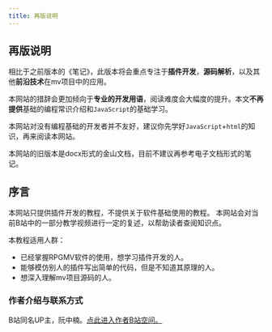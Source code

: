 ```yaml
---
title: 再版说明
---
```


## 再版说明
相比于之前版本的《笔记》，此版本将会重点专注于**插件开发**，**源码解析**，以及其他**前沿技术**在mv项目中的应用。

本网站的措辞会更加倾向于**专业的开发用语**，阅读难度会大幅度的提升。本文**不再提供**基础的编程常识介绍和```JavaScript```的基础学习。

本网站对没有编程基础的开发者并不友好，建议你先学好```JavaScript```+```html```的知识，再来阅读本网站。

本网站的旧版本是docx形式的金山文档，目前不建议再参考电子文档形式的笔记。

## 序言
本网站只提供插件开发的教程，不提供关于软件基础使用的教程。
本网站会对当前B站中的一部分教学视频进行一定的复述，以帮助读者查阅知识点。

本教程适用人群：

- 已经掌握RPGMV软件的使用，想学习插件开发的人。
- 能够模仿别人的插件写出简单的代码，但是不知道其原理的人。
- 想深入理解mv项目源码的人。

### 作者介绍与联系方式
B站同名UP主，阮中楠。[点此进入作者B站空间。](https://space.bilibili.com/359907572)


